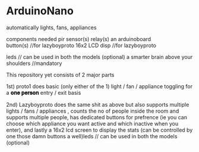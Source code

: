 # ArduinoNano

automatically lights, fans, appliances

components needed 
pir sensor(s)
relay(s)
an arduinoboard  
button(s) //for lazyboyproto
16x2 LCD disp //for lazyboyproto

leds // can be used in both the models (optional)
a smarter brain above your shoulders  //mandatory


This repository yet consists of 2 major parts 

1st)
proto1
does basic (only either of the 1) light / fan / appliance toggling for a **𝐨𝐧𝐞 𝐩𝐞𝐫𝐬𝐨𝐧** entry / exit basis

2nd)
Lazyboyproto
does the same shit as above but also supports multiple lights / fans / appliances , counts the no of people inside the room and supports multiple people, has dedicated buttons for prefrence (ie you can choose which appliance you want active and which inactive when you enter), and lastly a 16x2 lcd screen to display the stats (can be controlled by one those damn buttons a well)leds // can be used in both the models (optional)
